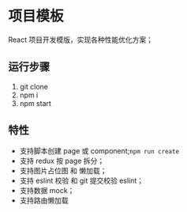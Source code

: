 # 项目模板
React 项目开发模版，实现各种性能优化方案；
## 运行步骤
1. git clone
2. npm i
3. npm start

## 特性
- 支持脚本创建 page 或 component;`npm run create`
- 支持 redux 按 page 拆分；
- 支持图片占位图 和 懒加载；
- 支持 eslint 校验 和 git 提交校验 eslint；
- 支持数据 mock；
- 支持路由懒加载

